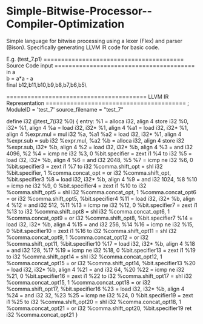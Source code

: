 # Simple-Bitwise-Processor--Compiler-Optimization
Simple language for bitwise processing using a lexer (Flex) and parser (Bison). Specifically generating LLVM IR code for basic code.

E.g. (test_7.p1)
======================================== Source Code input ========================================
in a\
b = a*a - a\
final b12,b11,b10,b9,b8,b7,b6,b5\

======================================== LLVM IR Representation ========================================
; ModuleID = 'test_7'
source_filename = "test_7"

define i32 @test_7(i32 %0) {
entry:
  %1 = alloca i32, align 4
  store i32 %0, i32* %1, align 4
  %a = load i32, i32* %1, align 4
  %a1 = load i32, i32* %1, align 4
  %expr.mul = mul i32 %a, %a1
  %a2 = load i32, i32* %1, align 4
  %expr.sub = sub i32 %expr.mul, %a2
  %b = alloca i32, align 4
  store i32 %expr.sub, i32* %b, align 4
  %2 = load i32, i32* %b, align 4
  %3 = and i32 4096, %2
  %4 = icmp ne i32 %3, 0
  %bit.specifier = zext i1 %4 to i32
  %5 = load i32, i32* %b, align 4
  %6 = and i32 2048, %5
  %7 = icmp ne i32 %6, 0
  %bit.specifier3 = zext i1 %7 to i32
  %comma.shift_opt = shl i32 %bit.specifier, 1
  %comma.concat_opt = or i32 %comma.shift_opt, %bit.specifier3
  %8 = load i32, i32* %b, align 4
  %9 = and i32 1024, %8
  %10 = icmp ne i32 %9, 0
  %bit.specifier4 = zext i1 %10 to i32
  %comma.shift_opt5 = shl i32 %comma.concat_opt, 1
  %comma.concat_opt6 = or i32 %comma.shift_opt5, %bit.specifier4
  %11 = load i32, i32* %b, align 4
  %12 = and i32 512, %11
  %13 = icmp ne i32 %12, 0
  %bit.specifier7 = zext i1 %13 to i32
  %comma.shift_opt8 = shl i32 %comma.concat_opt6, 1
  %comma.concat_opt9 = or i32 %comma.shift_opt8, %bit.specifier7
  %14 = load i32, i32* %b, align 4
  %15 = and i32 256, %14
  %16 = icmp ne i32 %15, 0
  %bit.specifier10 = zext i1 %16 to i32
  %comma.shift_opt11 = shl i32 %comma.concat_opt9, 1
  %comma.concat_opt12 = or i32 %comma.shift_opt11, %bit.specifier10
  %17 = load i32, i32* %b, align 4
  %18 = and i32 128, %17
  %19 = icmp ne i32 %18, 0
  %bit.specifier13 = zext i1 %19 to i32
  %comma.shift_opt14 = shl i32 %comma.concat_opt12, 1
  %comma.concat_opt15 = or i32 %comma.shift_opt14, %bit.specifier13
  %20 = load i32, i32* %b, align 4
  %21 = and i32 64, %20
  %22 = icmp ne i32 %21, 0
  %bit.specifier16 = zext i1 %22 to i32
  %comma.shift_opt17 = shl i32 %comma.concat_opt15, 1
  %comma.concat_opt18 = or i32 %comma.shift_opt17, %bit.specifier16
  %23 = load i32, i32* %b, align 4
  %24 = and i32 32, %23
  %25 = icmp ne i32 %24, 0
  %bit.specifier19 = zext i1 %25 to i32
  %comma.shift_opt20 = shl i32 %comma.concat_opt18, 1
  %comma.concat_opt21 = or i32 %comma.shift_opt20, %bit.specifier19
  ret i32 %comma.concat_opt21
}

